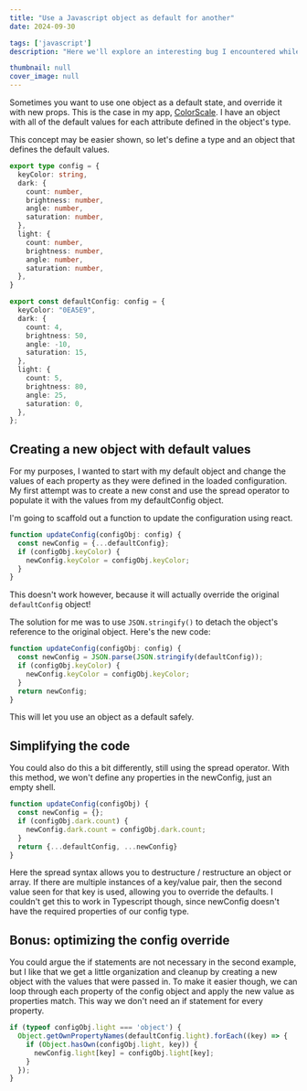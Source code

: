```yaml
---
title: "Use a Javascript object as default for another"
date: 2024-09-30

tags: ['javascript']
description: "Here we'll explore an interesting bug I encountered while building colorscale.app, and ways to fix it."

thumbnail: null
cover_image: null
---
```


Sometimes you want to use one object as a default state, and override it with new props. This is the case in my app, [ColorScale](https://colorscale.app). I have an object with all of the default values for each attribute defined in the object's type.

This concept may be easier shown, so let's define a type and an object that defines the default values.

```ts
export type config = {
  keyColor: string,
  dark: {
    count: number,
    brightness: number,
    angle: number,
    saturation: number,
  },
  light: {
    count: number,
    brightness: number,
    angle: number,
    saturation: number,
  },
}

export const defaultConfig: config = {
  keyColor: "0EA5E9",
  dark: {
    count: 4,
    brightness: 50,
    angle: -10,
    saturation: 15,
  },
  light: {
    count: 5,
    brightness: 80,
    angle: 25,
    saturation: 0,
  },
};
```

## Creating a new object with default values

For my purposes, I wanted to start with my default object and change the values of each property as they were defined in the loaded configuration. My first attempt was to create a new const and use the spread operator to populate it with the values from my defaultConfig object.

I'm going to scaffold out a function to update the configuration using react.

```ts
function updateConfig(configObj: config) {
  const newConfig = {...defaultConfig};
  if (configObj.keyColor) {
    newConfig.keyColor = configObj.keyColor;
  }
}
```

<div class="callout--warning">
  <p>This doesn't work however, because it will actually override the original <code>defaultConfig</code> object!</p>
</div>

The solution for me was to use `JSON.stringify()` to detach the object's reference to the original object. Here's the new code:

```ts
function updateConfig(configObj: config) {
  const newConfig = JSON.parse(JSON.stringify(defaultConfig));
  if (configObj.keyColor) {
    newConfig.keyColor = configObj.keyColor;
  }
  return newConfig;
}
```

This will let you use an object as a default safely.

## Simplifying the code

You could also do this a bit differently, still using the spread operator. With this method, we won't define any properties in the newConfig, just an empty shell.

```js
function updateConfig(configObj) {
  const newConfig = {};
  if (configObj.dark.count) {
    newConfig.dark.count = configObj.dark.count;
  }
  return {...defaultConfig, ...newConfig}
}
```

Here the spread syntax allows you to destructure / restructure an object or array. If there are multiple instances of a key/value pair, then the second value seen for that key is used, allowing you to override the defaults. I couldn't get this to work in Typescript though, since newConfig doesn't have the required properties of our config type.

## Bonus: optimizing the config override

You could argue the if statements are not necessary in the second example, but I like that we get a little organization and cleanup by creating a new object with the values that were passed in. To make it easier though, we can loop through each property of the config object and apply the new value as properties match. This way we don't need an if statement for every property.

```ts
if (typeof configObj.light === 'object') {
  Object.getOwnPropertyNames(defaultConfig.light).forEach((key) => {
    if (Object.hasOwn(configObj.light, key)) {
      newConfig.light[key] = configObj.light[key];
    }
  });
}
```
